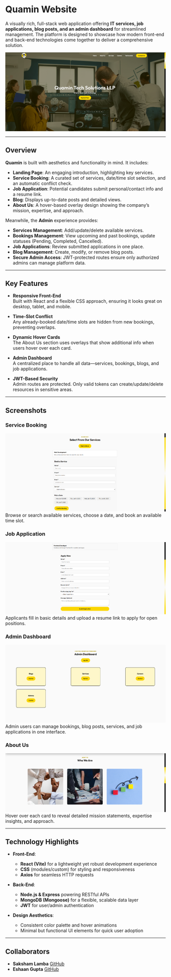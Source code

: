 # Quamin Website

A visually rich, full-stack web application offering **IT services, job applications, blog posts, and an admin dashboard** for streamlined management. The platform is designed to showcase how modern front-end and back-end technologies come together to deliver a comprehensive solution.

![Hero Banner](./Quamin/src/assets/screenshots/heroimg.png)

---

## Overview

**Quamin** is built with aesthetics and functionality in mind. It includes:

-   **Landing Page**: An engaging introduction, highlighting key services.
-   **Service Booking**: A curated set of services, date/time slot selection, and an automatic conflict check.
-   **Job Application**: Potential candidates submit personal/contact info and a resume link.
-   **Blog**: Displays up-to-date posts and detailed views.
-   **About Us**: A hover-based overlay design showing the company’s mission, expertise, and approach.

Meanwhile, the **Admin** experience provides:

-   **Services Management**: Add/update/delete available services.
-   **Bookings Management**: View upcoming and past bookings, update statuses (Pending, Completed, Cancelled).
-   **Job Applications**: Review submitted applications in one place.
-   **Blog Management**: Create, modify, or remove blog posts.
-   **Secure Admin Access**: JWT-protected routes ensure only authorized admins can manage platform data.

---

## Key Features

-   **Responsive Front-End**  
    Built with React and a flexible CSS approach, ensuring it looks great on desktop, tablet, and mobile.

-   **Time-Slot Conflict**  
    Any already-booked date/time slots are hidden from new bookings, preventing overlaps.

-   **Dynamic Hover Cards**  
    The About Us section uses overlays that show additional info when users hover over each card.

-   **Admin Dashboard**  
    A centralized place to handle all data—services, bookings, blogs, and job applications.

-   **JWT-Based Security**  
    Admin routes are protected. Only valid tokens can create/update/delete resources in sensitive areas.

---

## Screenshots

### Service Booking

![Service Booking](./Quamin/src/assets/screenshots/servicesimg.png)  
Browse or search available services, choose a date, and book an available time slot.

### Job Application

![Job Application](./Quamin/src/assets/screenshots/jobapplicationimg.png)  
Applicants fill in basic details and upload a resume link to apply for open positions.

### Admin Dashboard

![Admin Dashboard](./Quamin/src/assets/screenshots/admincontrolimg.png)  
Admin users can manage bookings, blog posts, services, and job applications in one interface.

### About Us

![About Us](./Quamin/src/assets/screenshots/aboutusimg.png)  
Hover over each card to reveal detailed mission statements, expertise insights, and approach.

---

## Technology Highlights

-   **Front-End**:

    -   **React (Vite)** for a lightweight yet robust development experience
    -   **CSS** (modules/custom) for styling and responsiveness
    -   **Axios** for seamless HTTP requests

-   **Back-End**:

    -   **Node.js & Express** powering RESTful APIs
    -   **MongoDB (Mongoose)** for a flexible, scalable data layer
    -   **JWT** for user/admin authentication

-   **Design Aesthetics**:
    -   Consistent color palette and hover animations
    -   Minimal but functional UI elements for quick user adoption

---

## Collaborators

- **Saksham Lamba** [GitHub](https://github.com/lamba44)
- **Eshaan Gupta** [GitHub](https://github.com/EshaanGupta1011)
